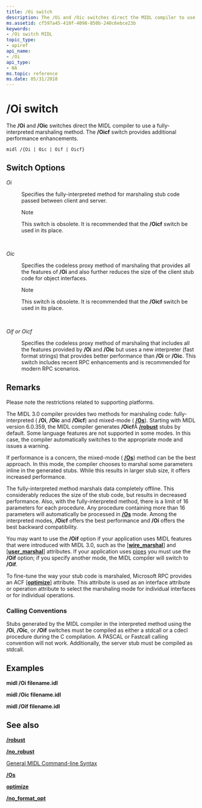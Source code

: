 ```yaml
---
title: /Oi switch
description: The /Oi and /Oic switches direct the MIDL compiler to use a fully-interpreted marshaling method. The /Oicf switch provides additional performance enhancements.
ms.assetid: cf597a45-410f-4098-850b-240c6ebce23b
keywords:
- /Oi switch MIDL
topic_type:
- apiref
api_name:
- /Oi
api_type:
- NA
ms.topic: reference
ms.date: 05/31/2018
---
```


# /Oi switch

The **/Oi** and **/Oic** switches direct the MIDL compiler to use a fully-interpreted marshaling method. The **/Oicf** switch provides additional performance enhancements.

``` syntax
midl /{Oi | Oic | Oif | Oicf}
```

## Switch Options

<dl> <dt>

*Oi* 
</dt> <dd>

Specifies the fully-interpreted method for marshaling stub code passed between client and server.

> [!Note]  
> This switch is obsolete. It is recommended that the **/Oicf** switch be used in its place.

 

</dd> <dt>

*Oic* 
</dt> <dd>

Specifies the codeless proxy method of marshaling that provides all the features of **/Oi** and also further reduces the size of the client stub code for object interfaces.

> [!Note]  
> This switch is obsolete. It is recommended that the **/Oicf** switch be used in its place.

 

</dd> <dt>

*Oif or Oicf* 
</dt> <dd>

Specifies the codeless proxy method of marshaling that includes all the features provided by **/Oi** and **/Oic** but uses a new interpreter (fast format strings) that provides better performance than **/Oi** or **/Oic**. This switch includes recent RPC enhancements and is recommended for modern RPC scenarios.

</dd> </dl>

## Remarks

Please note the restrictions related to supporting platforms.

The MIDL 3.0 compiler provides two methods for marshaling code: fully-interpreted ( **/Oi**, **/Oic** and **/Oicf**) and mixed-mode ( [**/Os**](-os.md)). Starting with MIDL version 6.0.359, the MIDL compiler generates **/Oicf**Â [**/robust**](-robust.md) stubs by default. Some language features are not supported in some modes. In this case, the compiler automatically switches to the appropriate mode and issues a warning.

If performance is a concern, the mixed-mode ( [**/Os**](-os.md)) method can be the best approach. In this mode, the compiler chooses to marshal some parameters inline in the generated stubs. While this results in larger stub size, it offers increased performance.

The fully-interpreted method marshals data completely offline. This considerably reduces the size of the stub code, but results in decreased performance. Also, with the fully-interpreted method, there is a limit of 16 parameters for each procedure. Any procedure containing more than 16 parameters will automatically be processed in [**/Os**](-os.md) mode. Among the interpreted modes, **/Oicf** offers the best performance and **/Oi** offers the best backward compatibility.

You may want to use the **/Oif** option if your application uses MIDL features that were introduced with MIDL 3.0, such as the \[[**wire\_marshal**](wire-marshal.md)\] and \[[**user\_marshal**](user-marshal.md)\] attributes. If your application uses [pipes](/windows/desktop/Rpc/pipes) you must use the **/Oif** option; if you specify another mode, the MIDL compiler will switch to **/Oif**.

To fine-tune the way your stub code is marshaled, Microsoft RPC provides an ACF \[[**optimize**](optimize.md)\] attribute. This attribute is used as an interface attribute or operation attribute to select the marshaling mode for individual interfaces or for individual operations.

### Calling Conventions

Stubs generated by the MIDL compiler in the interpreted method using the **/Oi**, **/Oic**, or **/Oif** switches must be compiled as either a stdcall or a cdecl procedure during the C compilation. A PASCAL or Fastcall calling convention will not work. Additionally, the server stub must be compiled as stdcall.

## Examples

**midl /Oi filename.idl**

**midl /Oic filename.idl**

**midl /Oif filename.idl**

## See also

<dl> <dt>

[**/robust**](-robust.md)
</dt> <dt>

[**/no\_robust**](-no-robust.md)
</dt> <dt>

[General MIDL Command-line Syntax](general-midl-command-line-syntax.md)
</dt> <dt>

[**/Os**](-os.md)
</dt> <dt>

[**optimize**](optimize.md)
</dt> <dt>

[**/no\_format\_opt**](-no-format-opt.md)
</dt> </dl>

 

 